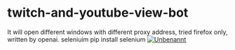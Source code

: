 # twitch-and-youtube-view-bot
It will open different windows with different proxy address, tried firefox only, written by openai.
seleniuim pip install selenium 
<a href="https://ibb.co/ZMQvwmG"><img src="https://i.ibb.co/sVTcDHb/Unbenannt.png" alt="Unbenannt" border="0"></a>
